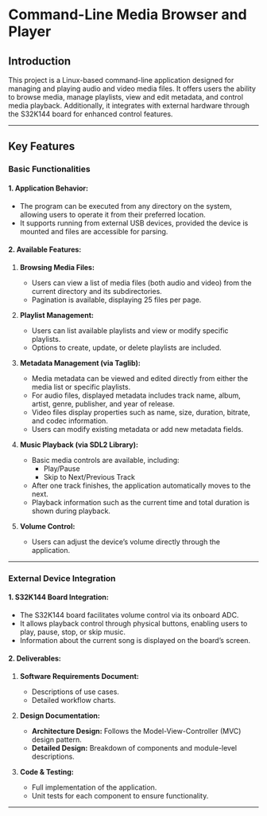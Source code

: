 # Command-Line Media Browser and Player

## Introduction
This project is a Linux-based command-line application designed for managing and playing audio and video media files. It offers users the ability to browse media, manage playlists, view and edit metadata, and control media playback. Additionally, it integrates with external hardware through the S32K144 board for enhanced control features.

---

## Key Features

### **Basic Functionalities**

#### **1. Application Behavior:**
- The program can be executed from any directory on the system, allowing users to operate it from their preferred location.
- It supports running from external USB devices, provided the device is mounted and files are accessible for parsing.

#### **2. Available Features:**

1. **Browsing Media Files:**
   - Users can view a list of media files (both audio and video) from the current directory and its subdirectories.
   - Pagination is available, displaying 25 files per page.

2. **Playlist Management:**
   - Users can list available playlists and view or modify specific playlists.
   - Options to create, update, or delete playlists are included.

3. **Metadata Management (via Taglib):**
   - Media metadata can be viewed and edited directly from either the media list or specific playlists.
   - For audio files, displayed metadata includes track name, album, artist, genre, publisher, and year of release.
   - Video files display properties such as name, size, duration, bitrate, and codec information.
   - Users can modify existing metadata or add new metadata fields.

4. **Music Playback (via SDL2 Library):**
   - Basic media controls are available, including:
     - Play/Pause
     - Skip to Next/Previous Track
   - After one track finishes, the application automatically moves to the next.
   - Playback information such as the current time and total duration is shown during playback.

5. **Volume Control:**
   - Users can adjust the device’s volume directly through the application.

---

### **External Device Integration**

#### **1. S32K144 Board Integration:**
- The S32K144 board facilitates volume control via its onboard ADC.
- It allows playback control through physical buttons, enabling users to play, pause, stop, or skip music.
- Information about the current song is displayed on the board’s screen.

#### **2. Deliverables:**

1. **Software Requirements Document:**
   - Descriptions of use cases.
   - Detailed workflow charts.

2. **Design Documentation:**
   - **Architecture Design:** Follows the Model-View-Controller (MVC) design pattern.
   - **Detailed Design:** Breakdown of components and module-level descriptions.

3. **Code & Testing:**
   - Full implementation of the application.
   - Unit tests for each component to ensure functionality.

---



